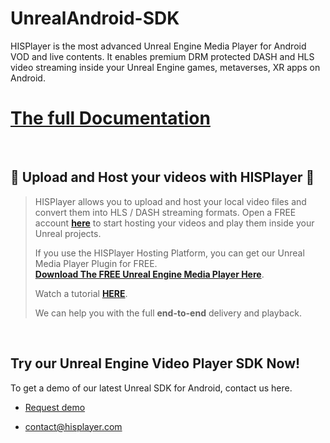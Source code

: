 # UnrealAndroid-SDK

HISPlayer is the most advanced Unreal Engine Media Player for Android VOD and live contents. It enables premium DRM protected DASH and HLS video streaming inside your Unreal Engine games, metaverses, XR apps on Android.

# [The full Documentation](https://hisplayer.github.io/UnrealAndroid-SDK/#/)

<br>

## 🚀 Upload and Host your videos with HISPlayer 🚀

>
> HISPlayer allows you to upload and host your local video files and convert them into HLS / DASH streaming formats.
>Open a FREE account [**here**](https://dashboard.hisplayer.com/signup) to start hosting your videos and play them inside your Unreal projects.
>
>If you use the HISPlayer Hosting Platform, you can get our Unreal Media Player Plugin for FREE.<br>
>**[Download The FREE Unreal Engine Media Player Here](https://github.com/HISPlayer/Unreal_Engine_Media_Player/releases/tag/v2.9.0.1)**.
>
>Watch a tutorial **[HERE](https://www.youtube.com/watch?v=awfN0zz-8zQ)**.
>
> We can help you with the full **end-to-end** delivery and playback.

<br>

## Try our Unreal Engine Video Player SDK Now!

To get a demo of our latest Unreal SDK for Android, contact us here.

* [Request demo](https://hisplayer.com/demo-unreal-engine-player-sdk/)

* contact@hisplayer.com

